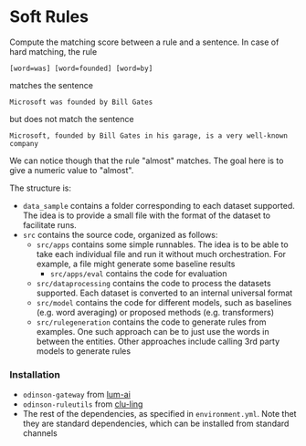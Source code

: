 # Soft Rules
Compute the matching score between a rule and a sentence. In case of hard matching, the rule 
```
[word=was] [word=founded] [word=by]
```
matches the sentence
```
Microsoft was founded by Bill Gates
```
but does not match the sentence
```
Microsoft, founded by Bill Gates in his garage, is a very well-known company
```
We can notice though that the rule "almost" matches. The goal here is to give a numeric value to "almost".


The structure is:
- `data_sample` contains a folder corresponding to each dataset supported. The idea is to provide a small file with the format of the dataset to facilitate runs.
- `src` contains the source code, organized as follows:
    - `src/apps` contains some simple runnables. The idea is to be able to take each individual file and run it without much orchestration. For example, a file might generate some baseline results
        - `src/apps/eval` contains the code for evaluation
    - `src/dataprocessing` contains the code to process the datasets supported. Each dataset is converted to an internal universal format
    - `src/model` contains the code for different models, such as baselines (e.g. word averaging) or proposed methods (e.g. transformers)
    - `src/rulegeneration` contains the code to generate rules from examples. One such approach can be to just use the words in between the entities. Other approaches include calling 3rd party models to generate rules



### Installation
- `odinson-gateway` from [lum-ai](https://github.com/lum-ai/odinson-gateway)
- `odinson-ruleutils` from [clu-ling](https://github.com/clu-ling/odinson-ruleutils)
- The rest of the dependencies, as specified in `environment.yml`. Note thet they are standard dependencies, which can be installed from standard channels